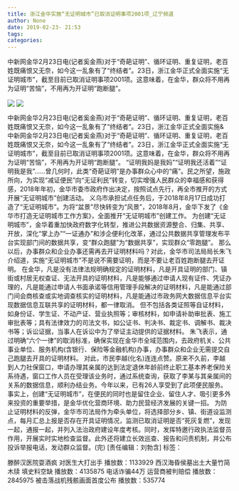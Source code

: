 ```yaml
---
title: 浙江金华实施“无证明城市”已取消证明事项2001项_辽宁频道
author: None
date: 2019-02-23- 21:53
tags: 
categories: 
---
```

中新网金华2月23日电(记者奚金燕)对于“奇葩证明”、循环证明、重复证明，老百姓既痛恨又无奈，如今这一乱象有了“终结者”。23日，浙江金华正式全面实施“无证明城市”，截至目前已取消证明事项2001项。这意味着，在金华，群众将不用再为证明“苦恼”，不用再为开证明“跑断腿”。
<!-- more -->
                
<img align="center" border="0" src="http://p1.ifengimg.com/fck/2019_08/bb057e0b22d3667_w540_h359.jpg" />
                
<img align="center" border="0" src="http://p2.ifengimg.com/a/2016/0810/204c433878d5cf9size1_w16_h16.png" />
            
中新网金华2月23日电(记者奚金燕)对于“奇葩证明”、循环证明、重复证明，老百姓既痛恨又无奈，如今这一乱象有了“终结者”。23日，浙江金华正式全面实施&
中新网金华2月23日电(记者奚金燕)对于“奇葩证明”、循环证明、重复证明，老百姓既痛恨又无奈，如今这一乱象有了“终结者”。23日，浙江金华正式全面实施“无证明城市”，截至目前已取消证明事项2001项。这意味着，在金华，群众将不用再为证明“苦恼”，不用再为开证明“跑断腿”。
“证明我妈是我妈”“证明我还活着”“证明我是我”……曾几何时，此类“奇葩证明”是办事群众心中的“痛”。民之所望，施政所向，为实现“减证便民”向“无证利民”转变，切实增强人民群众的幸福感和获得感，2018年年初，金华市委市政府作出决定，按照试点先行，再全市推开的方式开展“无证明城市”创建活动。
义乌市承担试点任务后，于2018年8月17日成功打造了“无证明城市”。为将“盆景”尽快转变为“风景”，2018年8月，金华下发了《金华市打造无证明城市工作方案》，全面推开“无证明城市”创建工作。
为创建“无证明城市”，金华着重加快政府数字化转型，推进公共数据资源整合、归集、共享、开放，深化“掌上办”“一证通办”和涉企便利化改革，通过公共数据共享管理发布平台实现部门间的数据共享，变“群众跑腿”为“数据共享”，实现群众“零跑腿”。
那么以后，办事群众和企业办事还需再去开证明材料吗？对此，金华市司法局局长朱飞介绍道，实施“无证明城市”不是说不需要证明，而是不要让老百姓跑断腿去开证明。
在金华，凡是没有法律法规明确规定的证明材料，凡是开具证明的部门、镇街或村居无权查证、无法开具的证明材料，凡是能够通过申请人现有证件、凭证办理的，凡是能通过申请人书面承诺等信用管理手段解决的证明材料，凡是能通过部门间会商核查或实地调查核实的证明材料，凡是能通过市政务网大数据信息平台实现数据信息互联共享的证明材料，都一律取消。
但不包括各类证照等自证材料，如身份证、学生证、不动产证、营业执照等；审核材料，如申请补助审批表、施工审批表等；具有法律效力的司法文书，如公证书、判决书、裁定书、调解书、裁决书等；诉讼证据，当事人在诉讼中为了举证主动提供的证据材料。
朱飞表示，通过明确“六个一律”的取消标准，确保实现在金华市全域范围内，去政府机关、公共事业单位、服务机构(含银行、保险等金融机构)办事，办事群众和企业无需提交自己跑腿去开具的证明材料。
对此，市民李越(化名)连连点赞。原来不久前，李越到人力社保窗口，申请办理其亲属的达到法定退休年龄前终止职工基本养老保险关系待遇，窗口工作人员在受理该业务时，通过系统查询，获取了李某与其亲属间的关系的数据信息，顺利办结业务。今年以来，已有26人享受到了此项便民服务。
事实上，创建“无证明城市”，在便民的同时也是留住企业、留住人才、吸引更多外来投资的重要举措，是金华优化营商环境、助力民营经济发展的关键一招。
为防止证明材料的反弹，金华市司法局作为牵头单位，将选择部分乡、镇、街道设监测点，每月汇总上报是否存在开具证明情况，监测已取消证明是否“死灰复燃”，发现一起，通报一起，并列入法治政府建设年度考核。同时，发挥特邀行政执法监督员作用，开展实时实地检查监督。此外还将建立长效巡查、报告和问责机制，并公布投诉举报电话，发动群众监督。(完)
[责任编辑：刘勃含]
标签：
 
             
滕醉汉医院耍酒疯 对医生大打出手
播放数：1133929
西汉海昏侯墓出土大量竹简木牍 填史料空缺
播放数：4135875
电话诈骗44万 运营商被判赔偿
播放数：2845975
被击落战机残骸画面首度公布
播放数：535774
